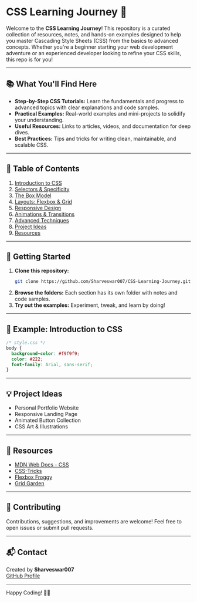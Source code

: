 # CSS Learning Journey 🚀

Welcome to the **CSS Learning Journey**! This repository is a curated collection of resources, notes, and hands-on examples designed to help you master Cascading Style Sheets (CSS) from the basics to advanced concepts. Whether you're a beginner starting your web development adventure or an experienced developer looking to refine your CSS skills, this repo is for you!

---

## 📚 What You'll Find Here

- **Step-by-Step CSS Tutorials:** Learn the fundamentals and progress to advanced topics with clear explanations and code samples.
- **Practical Examples:** Real-world examples and mini-projects to solidify your understanding.
- **Useful Resources:** Links to articles, videos, and documentation for deep dives.
- **Best Practices:** Tips and tricks for writing clean, maintainable, and scalable CSS.

---

## 📝 Table of Contents

1. [Introduction to CSS](#introduction-to-css)
2. [Selectors & Specificity](#selectors--specificity)
3. [The Box Model](#the-box-model)
4. [Layouts: Flexbox & Grid](#layouts-flexbox--grid)
5. [Responsive Design](#responsive-design)
6. [Animations & Transitions](#animations--transitions)
7. [Advanced Techniques](#advanced-techniques)
8. [Project Ideas](#project-ideas)
9. [Resources](#resources)

---

## 🚦 Getting Started

1. **Clone this repository:**
   ```bash
   git clone https://github.com/Sharveswar007/CSS-Learning-Journey.git
   ```
2. **Browse the folders:** Each section has its own folder with notes and code samples.
3. **Try out the examples:** Experiment, tweak, and learn by doing!

---

## 📖 Example: Introduction to CSS

```css
/* style.css */
body {
  background-color: #f9f9f9;
  color: #222;
  font-family: Arial, sans-serif;
}
```

---

## 💡 Project Ideas

- Personal Portfolio Website
- Responsive Landing Page
- Animated Button Collection
- CSS Art & Illustrations

---

## 🌟 Resources

- [MDN Web Docs - CSS](https://developer.mozilla.org/en-US/docs/Web/CSS)
- [CSS-Tricks](https://css-tricks.com/)
- [Flexbox Froggy](https://flexboxfroggy.com/)
- [Grid Garden](https://cssgridgarden.com/)

---

## 🤝 Contributing

Contributions, suggestions, and improvements are welcome! Feel free to open issues or submit pull requests.

---

## 📬 Contact

Created by **Sharveswar007**  
[GitHub Profile](https://github.com/Sharveswar007)

---

Happy Coding! 🎨✨

